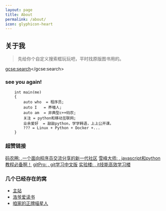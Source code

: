 ```yaml
---
layout: page
title: About
permalink: /about/
icon: glyphicon-heart
---
```


## 关于我

> 先给你个自定义搜索框玩玩吧，平时找原版图书用的。


<script>
(function() {
var cx = '001822116234117285801:j43wicubn8g';
var gcse = document.createElement('script');
gcse.type = 'text/javascript';
gcse.async = true;
gcse.src = (document.location.protocol == 'https:' ? 'https:' : 'http:') +
        '//cse.google.com/cse.js?cx=' + cx;
var s = document.getElementsByTagName('script')[0];
s.parentNode.insertBefore(gcse, s);
  })();
</script>
<gcse:search></gcse:search>


### see you again!

        int main(me)
        {
            auto who  = 程序员;
            auto I   = 养喵人;
            auto am  = 非典型c++码农;
            关注 = python和移动互联网;
            业余爱好  = 敲敲python，学学韩语，上上公开课。
            ??? = Linux + Python + Docker +...
        }


### 超赞链接
  [码农圈: ,一个面向程序员交流分享的新一代社区](https://coderq.com)
  [雪峰大师: , javascript和python教程必备啊！](http://www.liaoxuefeng.com/)
  [gitPro: , git学习中文版](http://jingxuan.io/progit)
  [实验楼: , it技能高效学习楼](https://www.shiyanlou.com/register?inviter=NTY0MzE5MDcwNjU3)

### 几个已经存在的窝    

* [主站](http://i.howie.wang)
* [浩爷爱读书](http://pxjgz.lofter.com)
* [咱家的正牌喵星人](http://lulumiao.github.io/)
